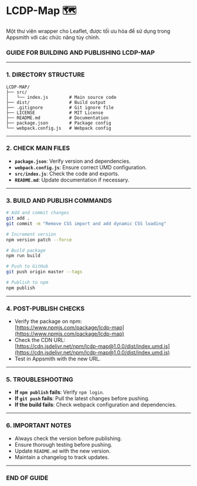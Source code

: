 # LCDP-Map 🗺️

Một thư viện wrapper cho Leaflet, được tối ưu hóa để sử dụng trong Appsmith với các chức năng tùy chỉnh.

### GUIDE FOR BUILDING AND PUBLISHING LCDP-MAP

---

### 1. DIRECTORY STRUCTURE  
```
LCDP-MAP/
├── src/
│   └── index.js        # Main source code
├── dist/               # Build output
├── .gitignore          # Git ignore file
├── LICENSE             # MIT License
├── README.md           # Documentation
├── package.json        # Package config
└── webpack.config.js   # Webpack config
```

---

### 2. CHECK MAIN FILES
- **`package.json`**: Verify version and dependencies.  
- **`webpack.config.js`**: Ensure correct UMD configuration.  
- **`src/index.js`**: Check the code and exports.  
- **`README.md`**: Update documentation if necessary.  

---

### 3. BUILD AND PUBLISH COMMANDS
```bash
# Add and commit changes
git add .
git commit -m "Remove CSS import and add dynamic CSS loading"

# Increment version
npm version patch --force

# Build package
npm run build

# Push to GitHub
git push origin master --tags

# Publish to npm
npm publish
```

---

### 4. POST-PUBLISH CHECKS
- Verify the package on npm:  
  [https://www.npmjs.com/package/lcdp-map](https://www.npmjs.com/package/lcdp-map)  
- Check the CDN URL:  
  [https://cdn.jsdelivr.net/npm/lcdp-map@1.0.0/dist/index.umd.js](https://cdn.jsdelivr.net/npm/lcdp-map@1.0.0/dist/index.umd.js)  
- Test in Appsmith with the new URL.  

---

### 5. TROUBLESHOOTING
- **If `npm publish` fails**: Verify `npm login`.  
- **If `git push` fails**: Pull the latest changes before pushing.  
- **If the build fails**: Check webpack configuration and dependencies.  

---

### 6. IMPORTANT NOTES
- Always check the version before publishing.  
- Ensure thorough testing before pushing.  
- Update `README.md` with the new version.  
- Maintain a changelog to track updates.  

---

### END OF GUIDE